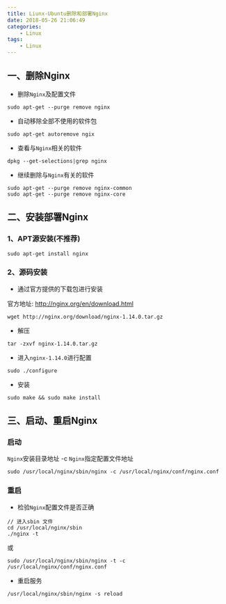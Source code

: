 ```yaml
---
title: Liunx-Ubuntu删除和部署Nginx
date: 2018-05-26 21:06:49
categories:
    - Linux
tags: 
    - Linux
---
```


## 一、删除Nginx

* 删除`Nginx`及配置文件

```
sudo apt-get --purge remove nginx
```

* 自动移除全部不使用的软件包

```
sudo apt-get autoremove ngix
```

*  查看与`Nginx`相关的软件

```
dpkg --get-selections|grep nginx
```

* 继续删除与`Nginx`有关的软件

```
sudo apt-get --purge remove nginx-common
sudo apt-get --purge remove nginx-core
```

## 二、安装部署Nginx

### 1、APT源安装(不推荐)

```
sudo apt-get install nginx
```

### 2、源码安装

* 通过官方提供的下载包进行安装

官方地址: http://nginx.org/en/download.html

```
wget http://nginx.org/download/nginx-1.14.0.tar.gz
```

* 解压

```
tar -zxvf nginx-1.14.0.tar.gz
```

* 进入`nginx-1.14.0`进行配置

```
sudo ./configure 
```

* 安装

```
sudo make && sudo make install
```

## 三、启动、重启Nginx

### 启动

`Nginx`安装目录地址 -c `Nginx`指定配置文件地址

```
sudo /usr/local/nginx/sbin/nginx -c /usr/local/nginx/conf/nginx.conf
```

### 重启

* 检验`Nginx`配置文件是否正确

```
// 进入sbin 文件
cd /usr/local/nginx/sbin
./nginx -t
```

或

```
sudo /usr/local/nginx/sbin/nginx -t -c /usr/local/nginx/conf/nginx.conf
```

* 重启服务

```
/usr/local/nginx/sbin/nginx -s reload
```

